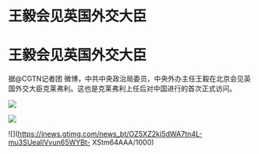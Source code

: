 # 王毅会见英国外交大臣

# 王毅会见英国外交大臣

据@CGTN记者团 微博，中共中央政治局委员，中央外办主任王毅在北京会见英国外交大臣克莱弗利。这也是克莱弗利上任后对中国进行的首次正式访问。

![](https://inews.gtimg.com/news_bt/O1X_wGbmm9cZ9cbLgWJTnU9GB3qGPE4r9m29nq2-UIBKwAA/1000)

![](https://inews.gtimg.com/news_bt/O4Ts6vS6lf5mE4qU6zjiYLw1amLQ1FD9AH9QlNGT8MOSEAA/1000)

![](https://inews.gtimg.com/news_bt/OZ5XZ2ki5dWA7tn4L-mu3SUealIVvun65WYBt-
XStm64AAA/1000)

